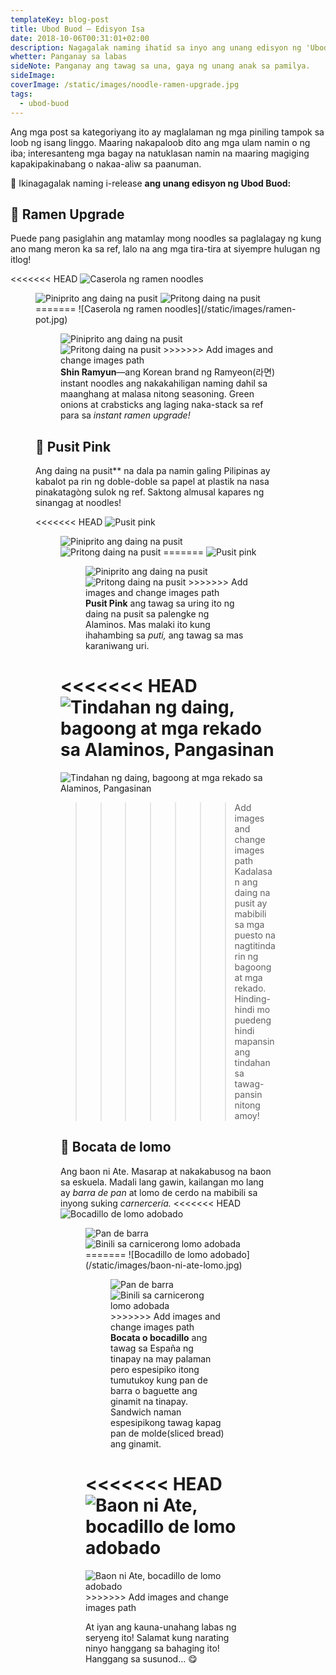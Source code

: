 ```yaml
---
templateKey: blog-post
title: Ubod Buod — Edisyon Isa
date: 2018-10-06T00:31:01+02:00
description: Nagagalak naming ihatid sa inyo ang unang edisyon ng 'Ubod Buod'.
whetter: Panganay sa labas
sideNote: Panganay ang tawag sa una, gaya ng unang anak sa pamilya.
sideImage:
coverImage: /static/images/noodle-ramen-upgrade.jpg
tags:
  - ubod-buod
---
```


Ang mga post sa kategoriyang ito ay maglalaman ng mga piniling tampok sa loob ng isang linggo. Maaring nakapaloob dito ang mga ulam namin o ng iba; interesanteng mga bagay na natuklasan namin na maaring magiging kapakipakinabang o nakaa-aliw sa paanuman.

🎉 Ikinagagalak naming i-release **ang unang edisyon ng Ubod Buod:**

## 🍜 Ramen Upgrade
Puede pang pasiglahin ang matamlay mong noodles sa paglalagay ng kung ano mang meron ka sa ref, lalo na ang mga tira-tira at siyempre hulugan ng itlog!

<<<<<<< HEAD
![Caserola ng ramen noodles](/static/images/ramen-pot.jpg?nf_resize=fit&w=960)
<figure class="two-up">
  <img src="/static/images/noodle-ramen-open.jpg?nf_resize=fit&w=960" alt="Piniprito ang daing na pusit">
  <img src="/static/images/green-onions-palito-mar.jpg?nf_resize=fit&w=960" alt="Pritong daing na pusit">
=======
![Caserola ng ramen noodles](/static/images/ramen-pot.jpg)
<figure class="two-up">
  <img src="/static/images/noodle-ramen-open.jpg" alt="Piniprito ang daing na pusit">
  <img src="/static/images/green-onions-palito-mar.jpg" alt="Pritong daing na pusit">
>>>>>>> Add images and change images path
  <figcaption>
    <strong>Shin Ramyun</strong>—ang Korean brand ng Ramyeon(라면) instant noodles ang nakakahiligan naming dahil sa maanghang at malasa nitong seasoning. Green onions at crabsticks ang laging naka-stack sa ref para sa <em>instant ramen upgrade!</em>
  </figcaption>
</figure>

## 🦑 Pusit Pink
Ang daing na pusit** na dala pa namin galing Pilipinas ay kabalot pa rin ng doble-doble sa papel at plastik na nasa pinakatagòng sulok ng ref. Saktong almusal kapares ng sinangag at noodles!

<<<<<<< HEAD
<img class="wide" src="/static/images/pusit-pink-daing-supot.jpg?nf_resize=fit&w=960" alt="Pusit pink">

<figure class="two-up">
  <img src ="/static/images/pusit-daing-pinirito.jpg?nf_resize=fit&w=960" alt="Piniprito ang daing na pusit">
  <img src ="/static/images/dried-pusit-fried.jpg?nf_resize=fit&w=960" alt="Pritong daing na pusit">
=======
<img class="wide" src="/static/images/pusit-pink-daing-supot.jpg" alt="Pusit pink">

<figure class="two-up">
  <img src ="/static/images/pusit-daing-pinirito.jpg" alt="Piniprito ang daing na pusit">
  <img src ="/static/images/dried-pusit-fried.jpg" alt="Pritong daing na pusit">
>>>>>>> Add images and change images path
  <figcaption>
    <strong>Pusit Pink</strong> ang tawag sa uring ito ng daing na pusit sa palengke ng Alaminos. Mas malaki ito kung ihahambing sa <em>puti,</em> ang tawag sa mas karaniwang uri.
  </figcaption>
</figure>

<<<<<<< HEAD
![Tindahan ng daing, bagoong at mga rekado sa Alaminos, Pangasinan](/static/images/daing-bagoong-tindahan.jpg?nf_resize=fit&w=960)
=======
![Tindahan ng daing, bagoong at mga rekado sa Alaminos, Pangasinan](/static/images/daing-bagoong-tindahan.jpg)
>>>>>>> Add images and change images path
Kadalasan ang daing na pusit ay mabibili sa mga puesto na nagtitinda rin ng bagoong at mga rekado. Hinding-hindi mo puedeng hindi mapansin ang tindahan sa tawag-pansin nitong amoy!

## 🥖 Bocata de lomo
Ang baon ni Ate. Masarap at nakakabusog na baon sa eskuela. Madali lang gawin, kailangan mo lang ay _barra de pan_ at lomo de cerdo na mabibili sa inyong suking _carnercería._
<<<<<<< HEAD
![Bocadillo de lomo adobado](/static/images/baon-ni-ate-lomo.jpg?nf_resize=fit&w=960)
<figure class="two-up">
  <img src="/static/images/pan-de-barra.jpg?nf_resize=fit&w=960" alt="Pan de barra">
  <img src="/static/images/lomo-adobada-slices.jpg?nf_resize=fit&w=960" alt="Binili sa carnicerong lomo adobada">
=======
![Bocadillo de lomo adobado](/static/images/baon-ni-ate-lomo.jpg)
<figure class="two-up">
  <img src="/static/images/pan-de-barra.jpg" alt="Pan de barra">
  <img src="/static/images/lomo-adobada-slices.jpg" alt="Binili sa carnicerong lomo adobada">
>>>>>>> Add images and change images path
  <figcaption>
    <strong>Bocata o bocadillo</strong> ang tawag sa España ng tinapay na may palaman pero espesipiko itong tumutukoy kung pan de barra o baguette ang ginamit na tinapay. Sandwich naman espesipikong tawag kapag pan de molde(sliced bread) ang ginamit.
  </figcaption>
</figure>

<<<<<<< HEAD
<img class="wide" src="/static/images/baon-ni-ate-bocata-lomo.jpg?nf_resize=fit&w=960" alt="Baon ni Ate, bocadillo de lomo adobado">
=======
<img class="wide" src="/static/images/baon-ni-ate-bocata-lomo.jpg" alt="Baon ni Ate, bocadillo de lomo adobado">
>>>>>>> Add images and change images path

At iyan ang kauna-unahang labas ng seryeng ito! Salamat kung narating ninyo hanggang sa bahaging ito! Hanggang sa susunod… 😋


